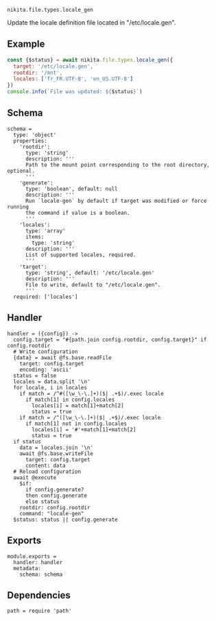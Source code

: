 
`nikita.file.types.locale_gen`

Update the locale definition file located in "/etc/locale.gen".

## Example

```js
const {$status} = await nikita.file.types.locale_gen({
  target: '/etc/locale.gen',
  rootdir: '/mnt',
  locales: ['fr_FR.UTF-8', 'en_US.UTF-8']
})
console.info(`File was updated: ${$status}`)
```

## Schema

    schema =
      type: 'object'
      properties:
        'rootdir':
          type: 'string'
          description: '''
          Path to the mount point corresponding to the root directory, optional.
          '''
        'generate':
          type: 'boolean', default: null
          description: '''
          Run `locale-gen` by default if target was modified or force running
          the command if value is a boolean.
          '''
        'locales':
          type: 'array'
          items:
            type: 'string'
          description: '''
          List of supported locales, required.
          '''
        'target':
          type: 'string', default: '/etc/locale.gen'
          description: '''
          File to write, default to "/etc/locale.gen".
          '''
      required: ['locales']

## Handler

    handler = ({config}) ->
      config.target = "#{path.join config.rootdir, config.target}" if config.rootdir
      # Write configuration
      {data} = await @fs.base.readFile
        target: config.target
        encoding: 'ascii'
      status = false
      locales = data.split '\n'
      for locale, i in locales
        if match = /^#([\w_\-\.]+)($| .+$)/.exec locale
          if match[1] in config.locales
            locales[i] = match[1]+match[2]
            status = true
        if match = /^([\w_\-\.]+)($| .+$)/.exec locale
          if match[1] not in config.locales
            locales[i] = '#'+match[1]+match[2]
            status = true
      if status
        data = locales.join '\n'
        await @fs.base.writeFile
          target: config.target
          content: data
      # Reload configuration
      await @execute
        $if:
          if config.generate?
          then config.generate
          else status
        rootdir: config.rootdir
        command: "locale-gen"
      $status: status || config.generate

## Exports

    module.exports =
      handler: handler
      metadata:
        schema: schema

## Dependencies

    path = require 'path'
